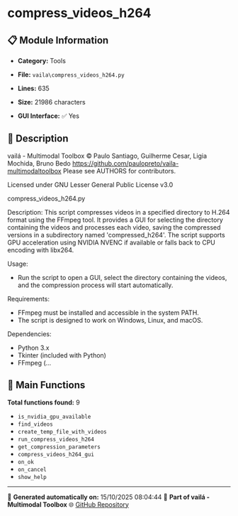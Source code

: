 # compress_videos_h264

## 📋 Module Information

- **Category:** Tools
- **File:** `vaila\compress_videos_h264.py`
- **Lines:** 635
- **Size:** 21986 characters


- **GUI Interface:** ✅ Yes

## 📖 Description


vailá - Multimodal Toolbox
© Paulo Santiago, Guilherme Cesar, Ligia Mochida, Bruno Bedo
https://github.com/paulopreto/vaila-multimodaltoolbox
Please see AUTHORS for contributors.

Licensed under GNU Lesser General Public License v3.0

compress_videos_h264.py

Description:
This script compresses videos in a specified directory to H.264 format using the FFmpeg tool.
It provides a GUI for selecting the directory containing the videos and processes each video,
saving the compressed versions in a subdirectory named 'compressed_h264'.
The script supports GPU acceleration using NVIDIA NVENC if available or falls back to CPU encoding
with libx264.

Usage:
- Run the script to open a GUI, select the directory containing the videos,
  and the compression process will start automatically.

Requirements:
- FFmpeg must be installed and accessible in the system PATH.
- The script is designed to work on Windows, Linux, and macOS.

Dependencies:
- Python 3.x
- Tkinter (included with Python)
- FFmpeg (...

## 🔧 Main Functions

**Total functions found:** 9

- `is_nvidia_gpu_available`
- `find_videos`
- `create_temp_file_with_videos`
- `run_compress_videos_h264`
- `get_compression_parameters`
- `compress_videos_h264_gui`
- `on_ok`
- `on_cancel`
- `show_help`




---

📅 **Generated automatically on:** 15/10/2025 08:04:44
🔗 **Part of vailá - Multimodal Toolbox**
🌐 [GitHub Repository](https://github.com/vaila-multimodaltoolbox/vaila)
